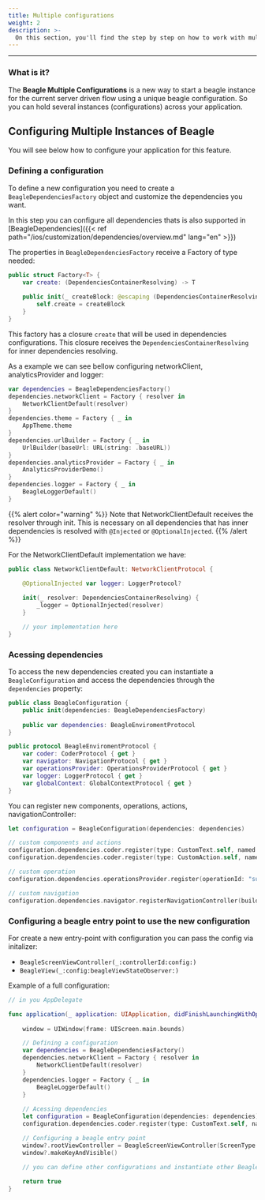 ```yaml
---
title: Multiple configurations
weight: 2
description: >-
  On this section, you'll find the step by step on how to work with multiple configurations
---
```


---
### What is it? 

The **Beagle Multiple Configurations** is a new way to start a beagle instance for the current server driven flow using a unique beagle configuration. So you can hold several instances (configurations) across your application.

## Configuring Multiple Instances of Beagle

You will see below how to configure your application for this feature.

### Defining a configuration

To define a new configuration you need to create a `BeagleDependenciesFactory` object and customize the dependencies you want.

In this step you can configure all dependencies thats is also supported in [BeagleDependencies]({{< ref path="/ios/customization/dependencies/overview.md" lang="en" >}})

The properties in `BeagleDependenciesFactory` receive a Factory of type needed:

```swift
public struct Factory<T> {
    var create: (DependenciesContainerResolving) -> T
    
    public init(_ createBlock: @escaping (DependenciesContainerResolving) -> T) {
        self.create = createBlock
    }
}
```

This factory has a closure `create` that will be used in dependencies configurations. This closure receives the `DependenciesContainerResolving` for inner dependencies resolving.

As a example we can see bellow configuring networkClient, analyticsProvider and logger:

```swift
var dependencies = BeagleDependenciesFactory()
dependencies.networkClient = Factory { resolver in
    NetworkClientDefault(resolver)
}
dependencies.theme = Factory { _ in
    AppTheme.theme
}
dependencies.urlBuilder = Factory { _ in
    UrlBuilder(baseUrl: URL(string: .baseURL))
}
dependencies.analyticsProvider = Factory { _ in
    AnalyticsProviderDemo()
}
dependencies.logger = Factory { _ in
    BeagleLoggerDefault()
}
```

{{% alert color="warning" %}}
Note that NetworkClientDefault receives the resolver through init. This is necessary on all dependencies that has inner dependencies is resolved with `@Injected` or `@OptionalInjected`.
{{% /alert %}}

For the NetworkClientDefault implementation we have:

```swift
public class NetworkClientDefault: NetworkClientProtocol {

    @OptionalInjected var logger: LoggerProtocol?
    
    init(_ resolver: DependenciesContainerResolving) {
        _logger = OptionalInjected(resolver)
    }

    // your implementation here
}
```

### Acessing dependencies

To access the new dependencies created you can instantiate a `BeagleConfiguration` and access the dependencies through the `dependencies` property:

```swift
public class BeagleConfiguration {
    public init(dependencies: BeagleDependenciesFactory)
    
    public var dependencies: BeagleEnviromentProtocol
}

public protocol BeagleEnviromentProtocol {
    var coder: CoderProtocol { get }
    var navigator: NavigationProtocol { get }
    var operationsProvider: OperationsProviderProtocol { get }
    var logger: LoggerProtocol { get }
    var globalContext: GlobalContextProtocol { get }
}
```

You can register new components, operations, actions, navigationController:

```swift
let configuration = BeagleConfiguration(dependencies: dependencies)

// custom components and actions
configuration.dependencies.coder.register(type: CustomText.self, named: "custom-text")
configuration.dependencies.coder.register(type: CustomAction.self, named: "custom-action")

// custom operation
configuration.dependencies.operationsProvider.register(operationId: "sum", handler: sumHandler)

// custom navigation
configuration.dependencies.navigator.registerNavigationController(builder: CustomBeagleNavigationController.init, forId: "CustomBeagleNavigation")
```

### Configuring a beagle entry point to use the new configuration

For create a new entry-point with configuration you can pass the config via initalizer:

- `BeagleScreenViewController(_:controllerId:config:)`
- `BeagleView(_:config:beagleViewStateObserver:)`

Example of a full configuration:

```swift
// in you AppDelegate

func application(_ application: UIApplication, didFinishLaunchingWithOptions launchOptions: [UIApplication.LaunchOptionsKey: Any]?) -> Bool {
        
    window = UIWindow(frame: UIScreen.main.bounds)

    // Defining a configuration
    var dependencies = BeagleDependenciesFactory()
    dependencies.networkClient = Factory { resolver in
        NetworkClientDefault(resolver)
    }
    dependencies.logger = Factory { _ in
        BeagleLoggerDefault()
    }
    
    // Acessing dependencies
    let configuration = BeagleConfiguration(dependencies: dependencies)
    configuration.dependencies.coder.register(type: CustomText.self, named: "custom-text")

    // Configuring a beagle entry point
    window?.rootViewController = BeagleScreenViewController(ScreenType.Remote(url: "endpoint"), config: configuration)
    window?.makeKeyAndVisible()

    // you can define other configurations and instantiate other BeagleSreenViewController
    
    return true
}
```
